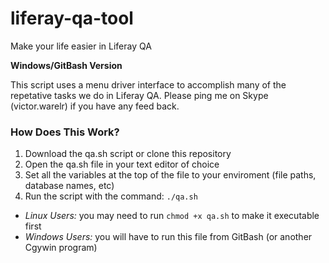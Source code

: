liferay-qa-tool
===============

Make your life easier in Liferay QA

**Windows/GitBash Version**

This script uses a menu driver interface to accomplish many of the repetative tasks we do in Liferay QA. Please ping me on Skype (victor.warelr) if you have any feed back.

### How Does This Work?
1. Download the qa.sh script or clone this repository
2. Open the qa.sh file in your text editor of choice
3. Set all the variables at the top of the file to your enviroment (file paths, database names, etc)
4. Run the script with the command: `./qa.sh`
  * *Linux Users:* you may need to run `chmod +x qa.sh` to make it executable first
  * *Windows Users:* you will have to run this file from GitBash (or another Cgywin program)
